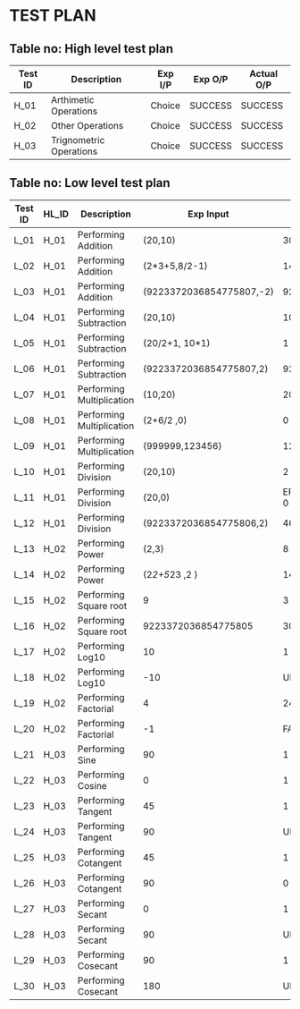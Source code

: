 # TEST PLAN

## Table no: High level test plan

| **Test ID** | **Description**                   | **Exp I/P** | **Exp O/P** | **Actual O/P** |    
|-------------|-----------------------------------|------------|-------------|----------------|
|  H_01       | Arthimetic Operations | Choice | SUCCESS | SUCCESS |
|  H_02       | Other Operations | Choice | SUCCESS | SUCCESS |
|  H_03       | Trignometric Operations | Choice| SUCCESS | SUCCESS |

## Table no: Low level test plan

| **Test ID** | **HL_ID** | **Description**   | **Exp Input** | **Exp Output** | **Actual Output** |**Type Of Test**  |    
|-------------|-----------|---------------------------|------------|-------------|----------------|------------------|
|  L_01       | H_01 | Performing Addition | (20,10) | 30 | 30 | Requirement based |
|  L_02       | H_01 | Performing Addition | (2*3+5,8/2-1) | 14 | 14 | Scenario based |
|  L_03       | H_01 | Performing Addition | (9223372036854775807,-2) | 9223372036854775805 | 9223372036854775805 | Boundary based |
|  L_04       | H_01 | Performing Subtraction | (20,10) | 10 | 10 | Requirement based |
|  L_05       | H_01 | Performing Subtraction | (20/2+1, 10*1) | 1 | 1 | Scenario based |
|  L_06       | H_01 | Performing Subtraction | (9223372036854775807,2) |  9223372036854775805 | 9223372036854775805 | Boundary based |
|  L_07       | H_01 | Performing Multiplication | (10,20) | 200 | 200 | Requirement based |
|  L_08       | H_01 | Performing Multiplication | (2+6/2 ,0) | 0 | 0 |  Scenario based |
|  L_09       | H_01 | Performing Multiplication | (999999,123456) | 123455876544 | 123455876544 | Boundary based |
|  L_10       | H_01 | Performing Division | (20,10) | 2 | 2 | Requirement based |
|  L_11       | H_01 | Performing Division | (20,0) | ERROR_DIVISION_BY_ZERO 0 | ERROR_DIVISION_BY_ZERO 0| Scenario based |
|  L_12       | H_01 | Performing Division | (9223372036854775806,2) | 4611686018427387903 | 4611686018427387903 | Boundary based |
|  L_13       | H_02 | Performing Power | (2,3) | 8 | 8 | Requirement based |
|  L_14       | H_02 | Performing Power | (2*2+5*23 ,2 ) | 14161 | 14161 | Scenario based |
|  L_15       | H_02 | Performing Square root | 9 | 3 | 3 | Requirement based |
|  L_16       | H_02 | Performing Square root | 9223372036854775805 | 3037000448 | 3037000448 | Boundary based |
|  L_17       | H_02 | Performing Log10 | 10 | 1 | 1 | Requirement based |
|  L_18       | H_02 | Performing Log10 | -10 | UNDEFINED | UNDEFINED | Boundary based |
|  L_19       | H_02 | Performing Factorial | 4 | 24 | 24 | Requirement based |
|  L_20       | H_02 | Performing Factorial | -1 | FAILURE | FAILURE |  Boundary based |
|  L_21       | H_03 | Performing Sine | 90 | 1 | 1 | Requirement based |
|  L_22       | H_03 | Performing Cosine | 0 | 1 | 1 | Requirement based |
|  L_23       | H_03 | Performing Tangent | 45 | 1 | 0.999999 | Requirement based |
|  L_24       | H_03 | Performing Tangent | 90 | UNDEFINED | UNDEFINED | Boundary based |
|  L_25       | H_03 | Performing Cotangent | 45 | 1 | 1.000001 | Requirement based |
|  L_26       | H_03 | Performing Cotangent | 90 | 0 | 0 | Requirement based |
|  L_27       | H_03 | Performing Secant | 0 | 1 | 1 | Requirement based |
|  L_28       | H_03 | Performing Secant | 90 | UNDEFINED | UNDEFINED | Boundary based |
|  L_29       | H_03 | Performing Cosecant | 90 | 1 | 1 | Requirement based |
|  L_30       | H_03 | Performing Cosecant | 180 | UNDEFINED | UNDEFINED | Boundary based |
